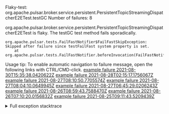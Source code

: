         
Flaky-test: org.apache.pulsar.broker.service.persistent.PersistentTopicStreamingDispatcherE2ETest.testGC
Number of failures: 8

org.apache.pulsar.broker.service.persistent.PersistentTopicStreamingDispatcherE2ETest is flaky. The testGC test method fails sporadically.

```
org.apache.pulsar.tests.FailFastNotifier$FailFastSkipException: Skipped after failure since testFailFast system property is set.
	at org.apache.pulsar.tests.FailFastNotifier.beforeInvocation(FailFastNotifier.java:88)

```

Usage tip: To enable automatic navigation to failure message, open the following links with CTRL/CMD-click.
[example failure 2021-08-30T15:35:38.0420622Z](https://github.com/apache/pulsar/runs/3463119398?check_suite_focus=true#step:9:2707)
[example failure 2021-08-28T02:15:17.1756067Z](https://github.com/apache/pulsar/runs/3448473880?check_suite_focus=true#step:9:1704)
[example failure 2021-08-27T08:10:50.7705574Z](https://github.com/apache/pulsar/runs/3440980370?check_suite_focus=true#step:9:1775)
[example failure 2021-08-27T08:04:10.0649945Z](https://github.com/apache/pulsar/runs/3440855241?check_suite_focus=true#step:9:1700)
[example failure 2021-08-27T06:45:29.0206243Z](https://github.com/apache/pulsar/runs/3440411158?check_suite_focus=true#step:9:1701)
[example failure 2021-08-26T08:59:43.7588470Z](https://github.com/apache/pulsar/runs/3430539961?check_suite_focus=true#step:9:2410)
[example failure 2021-08-26T07:10:20.0156832Z](https://github.com/apache/pulsar/runs/3429892136?check_suite_focus=true#step:9:1762)
[example failure 2021-08-25T09:11:43.5209439Z](https://github.com/apache/pulsar/runs/3420085427?check_suite_focus=true#step:10:1698)


<details>
<summary>Full exception stacktrace</summary>
<code><pre>
org.apache.pulsar.tests.FailFastNotifier$FailFastSkipException: Skipped after failure since testFailFast system property is set.
	at org.apache.pulsar.tests.FailFastNotifier.beforeInvocation(FailFastNotifier.java:88)

</pre></code>
</details>

